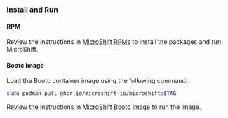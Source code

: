 ### Install and Run

#### RPM

Review the instructions in [MicroShift RPMs](https://github.com/microshift-io/microshift/blob/main/docs/run.md#microshift-rpms) to install the packages and run MicroShift.

#### Bootc Image

Load the Bootc container image using the following command:

```bash
sudo podman pull ghcr.io/microshift-io/microshift:$TAG
```

Review the instructions in [MicroShift Bootc Image](https://github.com/microshift-io/microshift/blob/main/docs/run.md#microshift-bootc-image) to run the image.
